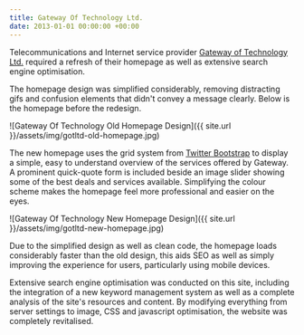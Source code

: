 ```yaml
---
title: Gateway Of Technology Ltd.
date: 2013-01-01 00:00:00 +00:00
---
```


Telecommunications and Internet service provider [Gateway of Technology Ltd.](http://www.gotltd.co.uk/) required a refresh of their homepage as well as extensive search engine optimisation.

The homepage design was simplified considerably, removing distracting gifs and confusion elements that didn't convey a message clearly. Below is the homepage before the redesign.

![Gateway Of Technology Old Homepage Design]({{ site.url }}/assets/img/gotltd-old-homepage.jpg)

The new homepage uses the grid system from [Twitter Bootstrap](http://getbootstrap.com/) to display a simple, easy to understand overview of the services offered by Gateway. A prominent quick-quote form is included beside an image slider showing some of the best deals and services available. Simplifying the colour scheme makes the homepage feel more professional and easier on the eyes.

![Gateway Of Technology New Homepage Design]({{ site.url }}/assets/img/gotltd-new-homepage.jpg)

Due to the simplified design as well as clean code, the homepage loads considerably faster than the old design, this aids SEO as well as simply improving the experience for users, particularly using mobile devices.

Extensive search engine optimisation was conducted on this site, including the integration of a new keyword management system as well as a complete analysis of the site's resources and content. By modifying everything from server settings to image, CSS and javascript optimisation, the website was completely revitalised.